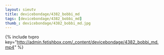 ```yaml
--- 
layout: sieutv
title: devicebondage/4382_bobbi_md
tags: [devicebondage/4382_bobbi_md]
thumb_: devicebondage/4382_bobbi_md.jpg
---
```

{% include tvpro key="http://admin.fetishbox.com/_content/devicebondage/4382_bobbi_md.mp4" %} 
